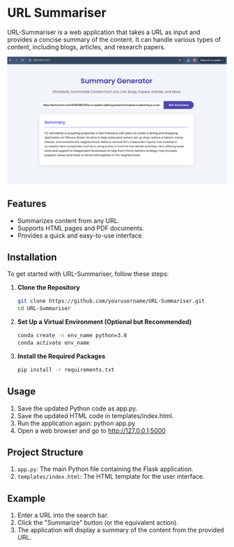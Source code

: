 # URL Summariser

URL-Summariser is a web application that takes a URL as input and provides a concise summary of the content. It can handle various types of content, including blogs, articles, and research papers.

![Alt text](templates/example.png)

## Features

- Summarizes content from any URL.
- Supports HTML pages and PDF documents.
- Provides a quick and easy-to-use interface.

## Installation

To get started with URL-Summariser, follow these steps:

1. **Clone the Repository**

   ```bash
   git clone https://github.com/yourusername/URL-Summariser.git
   cd URL-Summariser

2. **Set Up a Virtual Environment (Optional but Recommended)**

   ```bash
   conda create -n env_name python=3.8
   conda activate env_name

3. **Install the Required Packages**

   ```bash
   pip install -r requirements.txt

## Usage
1. Save the updated Python code as app.py.
2. Save the updated HTML code in templates/index.html.
3. Run the application again: python app.py
4. Open a web browser and go to http://127.0.0.1:5000

## Project Structure
1. `app.py`: The main Python file containing the Flask application.
2. `templates/index.html`: The HTML template for the user interface.

## Example
1. Enter a URL into the search bar.
2. Click the "Summarize" button (or the equivalent action).
3. The application will display a summary of the content from the provided URL.



   
